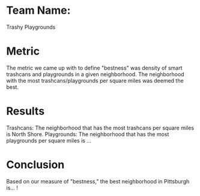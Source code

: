 # Team Name: 
Trashy Playgrounds

# Metric
The metric we came up with to define "bestness" was density of smart trashcans and playgrounds in a given neighborhood. The neighborhood with the most trashcans/playgrounds per square miles was deemed the best.

# Results
Trashcans: The neighborhood that has the most trashcans per square miles is North Shore.
Playgrounds: The neighborhood that has the most playgrounds per square miles is ...

# Conclusion
Based on our measure of "bestness," the best neighborhood in Pittsburgh is... !
